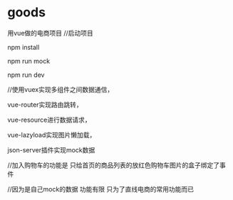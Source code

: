 # goods
用vue做的电商项目
 //启动项目  
 
 npm install  
 
 npm run mock  
 
 npm run dev  
 

 //使用vuex实现多组件之间数据通信，  
 
   vue-router实现路由跳转，  
   
   vue-resource进行数据请求，  
   
   vue-lazyload实现图片懒加载，  
   
   json-server插件实现mock数据  
   


//加入购物车的功能是 只给首页的商品列表的放红色购物车图片的盒子绑定了事件  

//因为是自己mock的数据 功能有限  只为了直线电商的常用功能而已    


